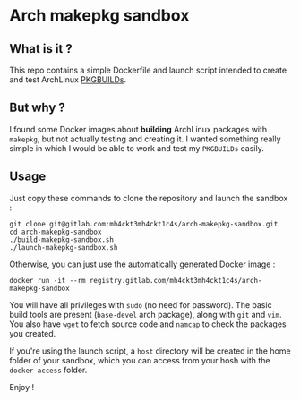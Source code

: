 # Arch makepkg sandbox

## What is it ?

This repo contains a simple Dockerfile and launch script intended to create and test ArchLinux [PKGBUILDs](https://wiki.archlinux.org/title/Creating_packages).

## But why ?

I found some Docker images about **building** ArchLinux packages with `makepkg`, but not actually testing and creating it. I wanted something really simple in which I would be able to work and test my `PKGBUILDs` easily.

## Usage

Just copy these commands to clone the repository and launch the sandbox :

```shell 
git clone git@gitlab.com:mh4ckt3mh4ckt1c4s/arch-makepkg-sandbox.git
cd arch-makepkg-sandbox
./build-makepkg-sandbox.sh
./launch-makepkg-sandbox.sh
 ```

 Otherwise, you can just use the automatically generated Docker image :

 ```shell
 docker run -it --rm registry.gitlab.com/mh4ckt3mh4ckt1c4s/arch-makepkg-sandbox
 ```

 You will have all privileges with `sudo` (no need for password). The basic build tools are present (`base-devel` arch package), along with `git` and `vim`. You also have `wget` to fetch source code and `namcap` to check the packages you created.

 If you're using the launch script, a `host` directory will be created in the home folder of your sandbox, which you can access from your hosh with the `docker-access` folder.

 Enjoy !
